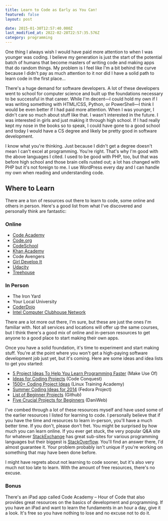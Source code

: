 ```yaml
---
title: Learn to Code as Early as You Can!
featured: false
layout: post

date: 2015-01-30T12:57:40.000Z
last_modified_at: 2022-02-28T22:57:35.576Z
category: programming
---
```


One thing I always wish I would have paid more attention to when I was younger was coding. I believe my generation is just the start of the potential batch of humans that become masters of writing code and making apps that do random things. My problem is I feel like I'm a bit behind the curve because I didn't pay as much attention to it nor did I have a solid path to learn code in the first place…

There's a huge demand for software developers. A lot of these developers went to school for computer science and built up the foundations necessary to be successful in that career. While I'm decent—I could hold my own if I was writing something with HTML/CSS, Python, or PowerShell—I think I would be even better if I had paid more attention. When I was younger, I didn't care so much about stuff like that. I wasn't interested in the future. I was interested in girls and just making it through high school. If I had really kept my nose in the books so to speak, I could have gone to a good school and today I would have a CS degree and likely be pretty good in software development.

I know what you're thinking. Just because I didn't get a degree doesn't mean I can't excel at programming. You're right. That's why I'm good with the above languages I cited. I used to be good with PHP, too, but that was before high school and those brain cells rusted out; a lot has changed with PHP but it's not foreign to me. I use WordPress every day and I can handle my own when reading and understanding code.

## Where to Learn

There are a ton of resources out there to learn to code, some online and others in person. Here's a good list from what I've discovered and personally think are fantastic:

### Online

- [Code Academy](http://codeacademy.com)
- [Code.org](http://code.org)
- [CodeSchool](https://www.codeschool.com)
- [Khan Academy](http://www.khanacademy.org/computing/hour-of-code)
- Code Avengers
- [Girl Develop It](http://www.girldevelopit.com)
- [Udacity](https://www.udacity.com)
- [Treehouse](http://teamtreehouse.com)

### In Person

- The Iron Yard
- Your Local University
- [CoderDojo](https://coderdojo.com)
- [Intel Computer Clubhouse Network](http://www.computerclubhouse.org)

There are a lot more out there, I'm sure, but these are just the ones I'm familiar with. Not all services and locations will offer up the same courses, but I think there's a good mix of online and in-person resources to get anyone to a good place to start making their own apps.

Once you have a solid foundation, it's time to experiment and start making stuff. You're at the point where you won't get a high-paying software development job just yet, but it's coming. Here are some ideas and idea lists to get you started:

- [5 Project Ideas To Help You Learn Programming Faster](http://www.makeuseof.com/tag/5-project-ideas-help-learn-programming-faster/) (Make Use Of)
- [Ideas for Coding Projects](http://www.codeconquest.com/programming-projects/ideas-for-programming-projects/%20) (Code Conquest)
- [1500+ Coding Project Ideas](http://www.linuxtrainingacademy.com/projects/) (Linux Training Academy)
- [Summer Coding Ideas for 2014](http://fedoraproject.org/wiki/Summer_coding_ideas_for_2014) (Fedora Project)
- [List of Beginner Projects](https://github.com/karan/Projects-Solutions) (Github)
- [Five Crucial Projects for Beginners](https://www.daniweb.com/software-development/python/threads/131973/5-crucial-projects-for-beginners) (DaniWeb)

I've combed through a lot of these resources myself and have used some of the earlier resources I listed for learning to code. I personally believe that if you have the time and resources to learn in-person, you'll have a much better time. If you don't, please don't fret. You might be surprised by how much you can learn online. If you ever get stuck, the very popular Q&A site for whatever [StackExchange](http://stackexchange.com) has great sub-sites for various programming languages but their biggest is [StackOverflow](http://stackoverflow.com). You'll find an answer there, I'd almost guarantee it. Your problem probably isn't unique if you're working on something that may have been done before.

I might have regrets about not learning to code sooner, but it's also very much not too late to learn. With the amount of free resources, there's no excuse.

### **Bonus**

There's an iPad app called Code Academy – Hour of Code that also provides great resources on the basics of development and programming. If you have an iPad and want to learn the fundaments in an hour a day, give it a look. It's free so you have nothing to lose and no excuse not to do it.

